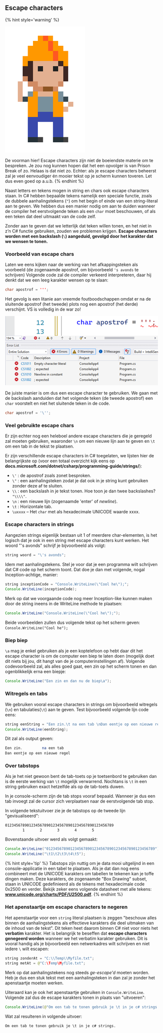 ## Escape characters


{% hint style='warning' %}

![](../assets/attention.png)

De voorman hier! Escape characters zijn niet de boeiendste materie om te bespreken. Je zou nog kunnen hopen dat het een opvolger is van Prison Break of zo. Helaas is dat niet zo. Echter: als je escape characters beheerst zal je veel eenvoudiger én mooier tekst op je scherm kunnen toveren. Let dus even goed op a.u.b.
{% endhint %}


Naast letters en tekens mogen in string en chars ook escape characters staan. In C# hebben bepaalde tekens namelijk een speciale functie, zoals de dubbele aanhalingstekens (`"`) om het begin of einde van een string-literal aan te geven. We hebben dus een manier nodig om aan te duiden wanneer de compiler het eerstvolgende teken als een ``char`` moet beschouwen, of als een teken dat deel uitmaakt van de code zelf.

Zonder aan te geven dat we letterlijk dat teken willen tonen, en het niet in z’n C# functie gebruiken, zouden we problemen krijgen. **Escape characters worden met een backslash (`\`) aangeduid, gevolgd door het karakter dat we wensen te tonen.**

### Voorbeeld van escape chars

Laten we eens kijken naar de werking van het afkappingsteken als voorbeeld (de zogenaamde apostrof, om bijvoorbeeld ``'s avonds`` te schrijven)
Volgende code zal de compiler verkeerd interpreteren, daar hij denkt dat we een leeg karakter wensen op te slaan:


```java
char apostrof = ''';
```

Het gevolg is een litanie aan vreemde foutboodschappen omdat er na de sluitende apostrof (het tweede) plots nog een apostrof (het derde) verschijnt. VS is volledig in de war zo!


![Hulp! VS snapt er niets van!](../assets/1_csharpbasics/escape.png)

De juiste manier is om dus een escape character te gebruiken. We gaan met de backslash aanduiden dat het volgende teken (de tweede apostrof) een ``char`` voorstelt en niet het sluitende teken in de code.


```java
char apostrof = '\'';
```

### Veel gebruikte escape chars

Er zijn echter nog een heleboel andere escape characters die je geregeld zal moeten gebruiken, waaronder ``\n`` om een nieuwe lijn aan te geven en ``\t`` om een tab in de tekst te plaatsen.

Er zijn verschillende escape characters in C# toegelaten, we lijsten hier de belangrijkste op (voor een totaal overzicht kijk eens op **docs.microsoft.com/dotnet/csharp/programming-guide/strings/**):

* `\'` : de apostrof zoals zonet besproken.
* `\"` : een aanhalingsteken zodat je dat ook in je string kunt gebruiken zonder deze af te sluiten.
* `\\` : een backslash in je tekst tonen. Hoe toon je dan twee backslashes? ``"\\\\"``.
* `\n` : een nieuwe lijn (zogenaamde 'enter' of *newline*).
* `\t` : Horizontale tab.
* `\uxxxx` – Het ``char`` met als hexadecimale UNICODE waarde xxxx.


### Escape characters in strings

Aangezien strings eigenlijk bestaan uit 1 of meerdere char-elementen, is het logisch dat je ook in een string met escape characters kunt werken. Het woord "'s avonds" schrijf je bijvoorbeeld als volgt:


```java
string woord = "\'s avonds";
```

Idem met aanhalingstekens. Stel je voor dat je een programma wilt schrijven dat C# code op het scherm toont. Dat doe je dan met volgende, nogal Inception-achtige, manier:

```java
string inceptionCode = "Console.WriteLine(\"Cool he\");";
Console.WriteLine(inceptionCode);
```

Merk op dat we voorgaande code nog meer Inception-like kunnen maken door de string ineens in de WriteLine methode te plaatsen:


```java
Console.WriteLine("Console.WriteLine(\"Cool he\");");
```

Beide voorbeelden zullen dus volgende tekst op het scherm geven: ``Console.WriteLine("Cool he");``

### Biep biep

``\a`` mag je enkel gebruiken als je een koptelefoon op hebt daar dit het escape character is om de computer een biep te laten doen (mogelijk doet dit niets bij jou, dit hangt van de je computerinstellingen af). Volgende codevoorbeeld zal, als alles goed gaat, een zin op het scherm tonen en dan ogenblikkelijk erna een biepje:


```java
Console.WriteLine("Een zin en dan nu de biep\a");
```



### Witregels en tabs

We gebruiken vooral escape characters in strings om bijvoorbeeld witregels (`\n`) en tabulaties(`\t`) aan te geven. Test bijvoorbeeld volgende lijn code eens:

```java
string eenString = "Een zin.\t na een tab \nDan eentje op een nieuwe regel";
Console.WriteLine(eenString);
```

Dit zal als output geven:


```java
Een zin.         na een tab
Dan eentje op een nieuwe regel
```

### Over tabstops

Als je het niet gewoon bent de tab-toets op je toetsenbord te gebruiken dan is de eerste werking van ``\t`` mogelijk verwarrend. Nochtans is ``\t`` in een string gebruiken exact hetzelfde als op de tab-toets duwen. 

In je console-scherm zijn de tab stops vooraf bepaald. Wanneer je dus een tab invoegt zal de cursor zich verplaatsen naar de eerstvolgende tab stop. 

In volgende tekstuitvoer zie je de tabstops op de tweede lijn "gevisualiseerd":


```text
01234567890123456789012345678901234567890123456789
        1       2       3       4       5
```

Bovenstaande uitvoer werd als volgt gemaakt:

```java
Console.WriteLine("01234567890123456789012345678901234567890123456789");
Console.WriteLine("\t1\t2\t3\t4\t5");
```

{% hint style='tip' %}
Tabstops zijn nuttig om je data mooi uitgelijnd in een console-applicatie in een tabel te plaatsen. Als je dat dan nog eens combineert met de UNICODE karakters om tabellen te tekenen kan je toffe dingen maken. Deze karakters, de zogenaamde "Box Drawing" subset, staan in UNICODE gedefinieerd als de tekens met hexadecimale code 0x2500 en verder. Bekijk zeker eens volgende datasheet met alle tekens: **www.unicode.org/charts/PDF/U2500.pdf**.
{% endhint %}



### Het apenstaartje om escape characters te negeren

Het apenstaartje voor een ``string`` literal plaatsen is zeggen "beschouw alles binnen de aanhalingstekens als effectieve karakters die deel uitmaken van de inhoud van de tekst". Dit teken heet daarom binnen C# niet voor niets het **verbatim** karakter. Het is belangrijk te beseffen dat **escape characters genegeerd worden** wanneer we het verbatim karakter gebruiken. Dit is vooral handig als je bijvoorbeeld een netwerkadres wilt schrijven en niet iedere ``\`` wilt escapen:

```java
string zonderAt = "C:\\Temp\\Myfile.txt";
string metAt = @"C:\Temp\Myfile.txt";
```

Merk op dat aanhalingstekens nog steeds *ge-escape'd* moeten worden. Heb je dus een stuk tekst met een aanhalingsteken in dan zal je zonder het apenstaartje moeten werken.

Uiteraard kan je ook het apenstaartje gebruiken in ``Console.WriteLine``. Volgende zal dus de escape karakters tonen in plaats van "uitvoeren":


```java
Console.WriteLine(@"Om een tab te tonen gebruik je \t in je c# strings.");
```

Wat zal resulteren in volgende uitvoer:


```text
Om een tab te tonen gebruik je \t in je c# strings.
```



